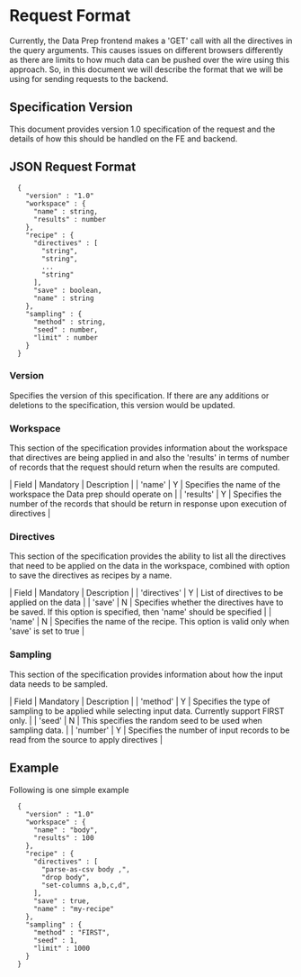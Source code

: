 # Request Format

Currently, the Data Prep frontend makes a 'GET' call with all the directives in the query arguments.
This causes issues on different browsers differently as there are limits to how much data can be pushed
over the wire using this approach. So, in this document we will describe the format that we will be using
for sending requests to the backend.

## Specification Version

This document provides version 1.0 specification of the request and the details of how this should
be handled on the FE and backend.

## JSON Request Format
```
  {
    "version" : "1.0"
    "workspace" : {
      "name" : string,
      "results" : number
    },
    "recipe" : {
      "directives" : [
        "string",
        "string",
        ...
        "string"
      ],
      "save" : boolean,
      "name" : string
    },
    "sampling" : {
      "method" : string,
      "seed" : number,
      "limit" : number
    }
  }
```

### Version
Specifies the version of this specification. If there are any additions or deletions to the specification,
this version would be updated.

### Workspace
This section of the specification provides information about the workspace that directives are being
applied in and also the 'results' in terms of number of records that the request should return when the
results are computed.

| Field | Mandatory | Description |
| 'name' | Y | Specifies the name of the workspace the Data prep should operate on |
| 'results' | Y | Specifies the number of the records that should be return in response upon execution of directives |

### Directives
This section of the specification provides the ability to list all the directives that need to be
 applied on the data in the workspace, combined with option to save the directives as recipes by a name.

| Field | Mandatory | Description |
| 'directives' | Y | List of directives to be applied on the data |
| 'save' | N | Specifies whether the directives have to be saved. If this option is specified, then 'name' should be specified |
| 'name' | N | Specifies the name of the recipe. This option is valid only when 'save' is set to true |

### Sampling
This section of the specification provides information about how the input data needs to be sampled.

| Field | Mandatory | Description |
| 'method' | Y | Specifies the type of sampling to be applied while selecting input data. Currently support FIRST only. |
| 'seed'   | N | This specifies the random seed to be used when sampling data. |
| 'number' | Y | Specifies the number of input records to be read from the source to apply directives |

## Example

Following is one simple example

```
  {
    "version" : "1.0"
    "workspace" : {
      "name" : "body",
      "results" : 100
    },
    "recipe" : {
      "directives" : [
        "parse-as-csv body ,",
        "drop body",
        "set-columns a,b,c,d",
      ],
      "save" : true,
      "name" : "my-recipe"
    },
    "sampling" : {
      "method" : "FIRST",
      "seed" : 1,
      "limit" : 1000
    }
  }
```